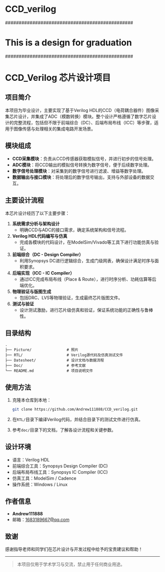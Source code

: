 # CCD_verilog
###############################################

#   This is a design for graduation     #

###############################################

# CCD_Verilog 芯片设计项目

## 项目简介

本项目为毕业设计，主要实现了基于Verilog HDL的CCD（电荷耦合器件）图像采集芯片设计，并集成了ADC（模数转换）模块。整个设计严格遵循了数字芯片设计的完整流程，包括但不限于前端综合（DC）、后端布局布线（ICC）等步骤，适用于图像传感与处理相关的集成电路开发场景。

## 模块组成

- **CCD采集模块**：负责从CCD传感器获取模拟信号，并进行初步的信号处理。
- **ADC模块**：将CCD输出的模拟信号转换为数字信号，便于后续数字处理。
- **数字信号处理模块**：对采集到的数字信号进行滤波、增益等数字处理。
- **数据输出与接口模块**：将处理后的数字信号输出，支持与外部设备的数据交互。

## 主要设计流程

本芯片设计经历了以下主要步骤：

1. **系统需求分析与架构设计**
   - 明确CCD与ADC的接口需求，确定系统架构和信号流程。
2. **Verilog HDL代码编写与仿真**
   - 完成各模块的代码设计，在ModelSim/Vivado等工具下进行功能仿真与验证。
3. **前端综合（DC - Design Compiler）**
   - 利用Synopsys DC进行逻辑综合，生成门级网表，确保设计满足时序与面积要求。
4. **后端实现（ICC - IC Compiler）**
   - 通过ICC完成布局布线（Place & Route），进行时序分析、功耗估算等后端优化。
5. **物理验证与版图生成**
   - 包括DRC、LVS等物理验证，生成最终芯片版图文件。
6. **测试与验证**
   - 设计测试激励，进行芯片级仿真和验证，保证系统功能的正确性与鲁棒性。

## 目录结构

```
.
├── Picture/                # 照片
├── RTL/                    # Verilog源代码及仿真测试文件
├── Datesheet/              # 设计文档与数据流程
├── Doc/                    # 参考文献
└── README.md               # 项目说明文件
```

## 使用方法

1. 克隆本仓库到本地：
    ```bash
    git clone https://github.com/Andrew111888/CCD_verilog.git
    ```

2. 在`RTL/`目录下编译Verilog代码，并结合目录下的测试文件进行仿真。

3. 参考`doc/`目录下的文档，了解各设计流程和关键参数。

## 设计环境

- 语言：Verilog HDL
- 前端综合工具：Synopsys Design Compiler (DC)
- 后端布局布线工具：Synopsys IC Compiler (ICC)
- 仿真工具：ModelSim / Cadence
- 操作系统：Windows / Linux

## 作者信息

- **Andrew111888**
- 邮箱：1683189667@qq.com

## 致谢

感谢指导老师和同学们在芯片设计与开发过程中给予的宝贵建议和帮助！

---

> 本项目仅用于学术学习与交流，禁止用于任何商业用途。
